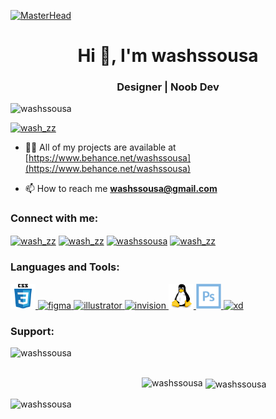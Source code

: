 [![MasterHead](https://i.imgur.com/AaFluim.jpeg)](https://www.behance.net/washssousa)


<h1 align="center">Hi 👋, I'm washssousa</h1>
<h3 align="center">Designer | Noob Dev</h3>

<p align="left"> <img src="https://komarev.com/ghpvc/?username=washssousa&label=Profile%20views&color=0e75b6&style=flat" alt="washssousa" /> </p>

<p align="left"> <a href="https://twitter.com/wash_zz" target="blank"><img src="https://img.shields.io/twitter/follow/wash_zz?logo=twitter&style=for-the-badge" alt="wash_zz" /></a> </p>

- 👨‍💻 All of my projects are available at [https://www.behance.net/washssousa](https://www.behance.net/washssousa)

- 📫 How to reach me **washssousa@gmail.com**

<h3 align="left">Connect with me:</h3>
<p align="left">
<a href="https://twitter.com/wash_zz" target="blank"><img align="center" src="https://raw.githubusercontent.com/rahuldkjain/github-profile-readme-generator/master/src/images/icons/Social/twitter.svg" alt="wash_zz" height="30" width="40" /></a>
<a href="https://instagram.com/wash_zz" target="blank"><img align="center" src="https://raw.githubusercontent.com/rahuldkjain/github-profile-readme-generator/master/src/images/icons/Social/instagram.svg" alt="wash_zz" height="30" width="40" /></a>
<a href="https://www.behance.net/washssousa" target="blank"><img align="center" src="https://raw.githubusercontent.com/rahuldkjain/github-profile-readme-generator/master/src/images/icons/Social/behance.svg" alt="washssousa" height="30" width="40" /></a>
<a href="https://www.youtube.com/c/wash_zz" target="blank"><img align="center" src="https://raw.githubusercontent.com/rahuldkjain/github-profile-readme-generator/master/src/images/icons/Social/youtube.svg" alt="wash_zz" height="30" width="40" /></a>
</p>

<h3 align="left">Languages and Tools:</h3>
<p align="left"> <a href="https://www.w3schools.com/css/" target="_blank" rel="noreferrer"> <img src="https://raw.githubusercontent.com/devicons/devicon/master/icons/css3/css3-original-wordmark.svg" alt="css3" width="40" height="40"/> </a> <a href="https://www.figma.com/" target="_blank" rel="noreferrer"> <img src="https://www.vectorlogo.zone/logos/figma/figma-icon.svg" alt="figma" width="40" height="40"/> </a> <a href="https://www.adobe.com/in/products/illustrator.html" target="_blank" rel="noreferrer"> <img src="https://www.vectorlogo.zone/logos/adobe_illustrator/adobe_illustrator-icon.svg" alt="illustrator" width="40" height="40"/> </a> <a href="https://www.invisionapp.com/" target="_blank" rel="noreferrer"> <img src="https://www.vectorlogo.zone/logos/invisionapp/invisionapp-icon.svg" alt="invision" width="40" height="40"/> </a> <a href="https://www.linux.org/" target="_blank" rel="noreferrer"> <img src="https://raw.githubusercontent.com/devicons/devicon/master/icons/linux/linux-original.svg" alt="linux" width="40" height="40"/> </a> <a href="https://www.photoshop.com/en" target="_blank" rel="noreferrer"> <img src="https://raw.githubusercontent.com/devicons/devicon/master/icons/photoshop/photoshop-line.svg" alt="photoshop" width="40" height="40"/> </a> <a href="https://www.adobe.com/products/xd.html" target="_blank" rel="noreferrer"> <img src="https://cdn.worldvectorlogo.com/logos/adobe-xd.svg" alt="xd" width="40" height="40"/> </a> </p>

<h3 align="left">Support:</h3>
<p><a href="https://www.buymeacoffee.com/washssousa"> <img align="left" src="https://cdn.buymeacoffee.com/buttons/v2/default-yellow.png" height="50" width="210" alt="washssousa" /></a></p><br><br>

<p><img align="left" src="https://github-readme-stats.vercel.app/api/top-langs?username=washssousa&show_icons=true&locale=en&layout=compact" alt="washssousa" /></p>

<p>&nbsp;<img align="center" src="https://github-readme-stats.vercel.app/api?username=washssousa&show_icons=true&locale=en" alt="washssousa" /></p>

<p><img align="center" src="https://github-readme-streak-stats.herokuapp.com/?user=washssousa&" alt="washssousa" /></p>
